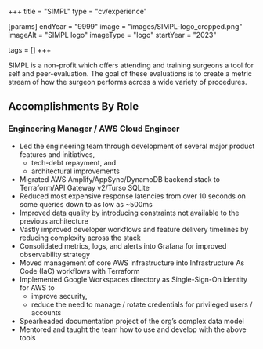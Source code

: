 +++
title = "SIMPL"
type = "cv/experience"

[params]
  endYear = "9999"
  image = "images/SIMPL-logo_cropped.png"
  imageAlt = "SIMPL logo"
  imageType = "logo"
  startYear = "2023"

tags = []
+++

SIMPL is a non-profit which offers attending and training surgeons a tool for self and peer-evaluation. The goal of these evaluations is to create a metric stream of how the surgeon performs across a wide variety of procedures.

## Accomplishments By Role

### Engineering Manager / AWS Cloud Engineer

- Led the engineering team through development of
  several major product features and initiatives,
  - tech-debt repayment, and
  - architectural improvements
- Migrated AWS Amplify/AppSync/DynamoDB backend stack to Terraform/API Gateway v2/Turso SQLite
- Reduced most expensive response latencies from over 10 seconds on some queries down to as low as ~500ms
- Improved data quality by introducing constraints not available to the previous architecture
- Vastly improved developer workflows and feature delivery timelines by reducing complexity across the stack
- Consolidated metrics, logs, and alerts into Grafana for improved observability strategy
- Moved management of core AWS infrastructure into Infrastructure As Code (IaC) workflows with Terraform
- Implemented Google Workspaces directory as Single-Sign-On identity for AWS to
  - improve security,
  - reduce the need to manage / rotate credentials for privileged users / accounts
- Spearheaded documentation project of the org’s complex data model
- Mentored and taught the team how to use and develop with the above tools
